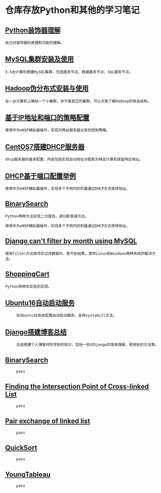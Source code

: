 # 仓库存放Python和其他的学习笔记
## [Python装饰器理解](https://github.com/BigOrange128/Python-and-Other/blob/master/Python%E8%A3%85%E9%A5%B0%E5%99%A8%E7%90%86%E8%A7%A3.md)

    自己对装饰器的原理和功能的理解。
## [MySQL集群安装及使用](https://github.com/BigOrange128/Python-and-Other/blob/master/MySQL%E9%9B%86%E7%BE%A4%E7%89%88%E7%9A%84%E5%AE%89%E8%A3%85.md)
 
    3-5台计算机搭建MySQL集群，包括服务节点、数据服务节点、SQL服务节点。
## [Hadoop伪分布式安装与使用](https://github.com/BigOrange128/Python-and-Other/blob/master/Hadoop%E4%BC%AA%E5%88%86%E5%B8%83%E5%BC%8F%E5%AE%89%E8%A3%85.md)

    在一台计算机上模拟一个小集群，并不是真正的集群。可以大致了解Hadoop的体系结构。
## [基于IP地址和端口的策略配置](https://github.com/BigOrange128/Python-and-Other/blob/master/%E5%9F%BA%E4%BA%8EIP%E5%9C%B0%E5%9D%80%E5%92%8C%E7%AB%AF%E5%8F%A3%E7%9A%84%E7%AD%96%E7%95%A5%E9%85%8D%E7%BD%AE.md)
    
    使用华为eNSP模拟器操作，实现对两台服务器业务的控制策略。
## [CentOS7搭建DHCP服务器](https://github.com/BigOrange128/Experience-and-Notes/blob/master/CentOS7%E6%90%AD%E5%BB%BADHCP%E6%9C%8D%E5%8A%A1%E5%99%A8.md)

    dhcp服务器的基本配置，内容包括实现自动地址分配和为特定计算机保留特定地址。
## [DHCP基于端口配置举例](https://github.com/BigOrange128/Experience-and-Notes/blob/master/DHCP%E5%9F%BA%E4%BA%8E%E7%AB%AF%E5%8F%A3%E9%85%8D%E7%BD%AE%E4%B8%BE%E4%BE%8B.md)

    使用华为eNSP模拟器操作，实现多个子网内的机器通过DHCP方式获得地址。
## [BinarySearch](https://github.com/BigOrange128/Experience-and-Notes/blob/master/BinarySearch.py)

    Python两种方法实现二分查找，递归和普通方法。

    使用华为eNSP模拟器操作，实现多个子网内的机器通过DHCP方式获得地址。
## [Django can't filter by month using MySQL](https://github.com/BigOrange128/Experience-and-Notes/blob/master/Django%20can't%20filter%20by%20month%20using%20MySQL.md)

    使用filter方法按月份过滤数据时，查不到结果。提供Linux和Windows两种系统的解决方法。    
## [ShoppingCart](https://github.com/BigOrange128/Experience-and-Notes/blob/master/ShoppingCart.py)   

    Python购物车实验的实现。
## [Ubuntu16自动启动服务](https://github.com/BigOrange128/Experience-and-Notes/blob/master/Ubuntu16%E8%87%AA%E5%8A%A8%E5%90%AF%E5%8A%A8%E6%9C%8D%E5%8A%A1.md)

         在Ubuntu16系统配置自动启动服务，采用systemctl方法。
## [Django搭建博客总结](https://github.com/BigOrange128/Experience-and-Notes/blob/master/Django%E6%90%AD%E5%BB%BA%E5%8D%9A%E5%AE%A2%E6%80%BB%E7%BB%93.md)


         总结搭建个人博客时所学到的知识，包括一些对Django的简单理解、使用到的方法等。
## [BinarySearch]()


         pass
## [Finding the Intersection Point of Cross-linked List]()


         pass
## [Pair exchange of linked list]()


         pass
 ## [QuickSort]()


         pass    
 ## [YoungTableau]()


         pass              

